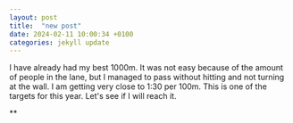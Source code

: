 ```yaml
---
layout: post
title:  "new post"
date: 2024-02-11 10:00:34 +0100
categories: jekyll update
---
```


I have already had my best 1000m. It was not easy because of the amount of people in the lane, but I managed to pass without hitting and not turning at the wall. I am getting very close to 1:30 per 100m. This is one of the targets for this year. Let's see if I will reach it.  




![]()**&nbsp;



[jekyll-docs]: https://jekyllrb.com/docs/home
[jekyll-gh]:   https://github.com/jekyll/jekyll
[jekyll-talk]: https://talk.jekyllrb.com/
